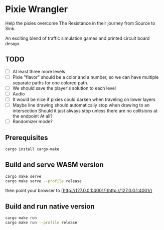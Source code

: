 # Pixie Wrangler

Help the pixies overcome The Resistance in their journey from Source to Sink.

An exciting blend of traffic simulation games and printed circuit board design.

## TODO

- [ ] At least three more levels
- [ ] Pixie "flavor" should be a color and a number, so we can have multiple
      separate paths for one colored path.
- [ ] We should save the player's solution to each level
- [ ] Audio
- [ ] It would be nice if pixies could darken when traveling on lower layers
- [ ] Maybe line drawing should automatically stop when drawing to an intersection
      Should it just always stop unless there are no collisions at the endpoint
      At all?
- [ ] Randomizer mode?

## Prerequisites

```bash
cargo install cargo-make
```

## Build and serve WASM version

```bash
cargo make serve
cargo make serve --profile release
```

then point your browser to [http://127.0.0.1:4001/](http://127.0.0.1:4001/)

## Build and run native version

```bash
cargo make run
cargo make run --profile release
```
